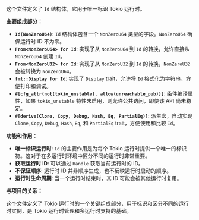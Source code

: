 这个文件定义了 `Id` 结构体，它用于唯一标识 Tokio 运行时。

**主要组成部分：**

*   **`Id(NonZeroU64)`**:  `Id` 结构体包含一个 `NonZeroU64` 类型的字段。`NonZeroU64` 确保运行时 ID 不为零。
*   **`From<NonZeroU64> for Id`**:  实现了从 `NonZeroU64` 到 `Id` 的转换，允许直接从 `NonZeroU64` 创建 `Id`。
*   **`From<NonZeroU32> for Id`**: 实现了从 `NonZeroU32` 到 `Id` 的转换，`NonZeroU32` 会被转换为 `NonZeroU64`。
*   **`fmt::Display for Id`**:  实现了 `Display` trait，允许将 `Id` 格式化为字符串，方便打印和调试。
*   **`#[cfg_attr(not(tokio_unstable), allow(unreachable_pub))]`**:  条件编译属性，如果 `tokio_unstable` 特性未启用，则允许公共访问，即使该 API 尚未稳定。
*   **`#[derive(Clone, Copy, Debug, Hash, Eq, PartialEq)]`**:  派生宏，自动实现 `Clone`, `Copy`, `Debug`, `Hash`, `Eq`, 和 `PartialEq` trait，方便使用和比较 `Id`。

**功能和作用：**

*   **唯一标识运行时**:  `Id` 的主要作用是为每个 Tokio 运行时提供一个唯一的标识符。这对于在多运行时环境中区分不同的运行时非常重要。
*   **获取运行时 ID**:  可以通过 `Handle` 获取当前运行时的 ID。
*   **不保证顺序**:  运行时 ID 并非顺序生成，也不反映运行时启动的顺序。
*   **运行时生命周期**:  当一个运行时结束时，其 ID 可能会被其他运行时复用。

**与项目的关系：**

这个文件定义了 Tokio 运行时的一个关键组成部分，用于标识和区分不同的运行时实例，是 Tokio 运行时管理和多运行时支持的基础。
